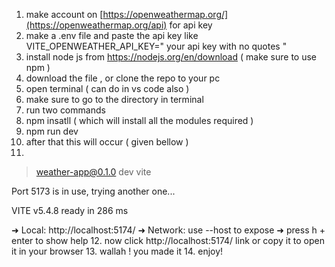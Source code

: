 1. make account on [https://openweathermap.org/](https://openweathermap.org/api) for api key 
2. make a .env file and paste the api key like  VITE_OPENWEATHER_API_KEY=" your api key with no quotes "
3. install node js from https://nodejs.org/en/download  ( make sure to use npm )
4. download the file , or clone the repo to your pc
5. open terminal ( can do in vs code also )
6. make sure to go to the directory in terminal
7. run two commands
8. npm insatll ( which will install all the modules required )
9. npm run dev
10. after that this will occur ( given bellow )
11. 
  > weather-app@0.1.0 dev
  > vite

  Port 5173 is in use, trying another one...

  VITE v5.4.8  ready in 286 ms

  ➜  Local:   http://localhost:5174/
  ➜  Network: use --host to expose
  ➜  press h + enter to show help
12. now click http://localhost:5174/ link or copy it to open it in your browser
13. wallah ! you made it 
14. enjoy!

